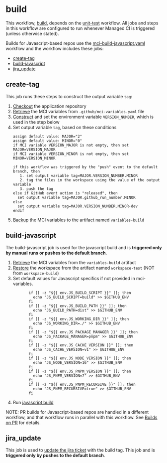 # build
This workflow, [build](https://github.com/glcp/managed-ci-workflow/tree/main/.github/workflows/mci-build.yaml),
depends on the [unit-test](../unit-test/README) workflow.
All jobs and steps in this workflow are configured to run whenever Managed CI is triggered
(unless otherwise stated).

Builds for Javascript-based repos use the [mci-build-javascript.yaml](https://github.com/glcp/managed-ci-workflow/tree/main/.github/workflows/mci-build-javascript.yaml)
workflow and the workflow includes these jobs:

* [create-tag](#create-tag)
* [build-javascript](#build-javascript)
* [jira_update](#jira_update)


## create-tag
This job runs these steps to construct the output variable `tag`:
1. [Checkout](https://github.com/actions/checkout) the application repository
2. [Retrieve](https://github.com/glcp/mci-actions-variables-restore/tree/v2) the MCI variables
   from `.github/mci-variables.yaml` file
3. [Construct](https://github.com/glcp/mci-actions-version-number/tree/v1) and set the
   environment variable `VERSION_NUMBER`, which is used in the step below
4. Set output variable `tag`, based on these conditions
   ```text
   assign default value: MAJOR="2"
   assign default value: MINOR="0"
   if MCI variable VERSION_MAJOR is not empty, then set MAJOR=VERSION_MAJOR
   if MCI variable VERSION_MINOR is not empty, then set MINOR=VERSION_MINOR
   
   if this workflow was triggered by the "push" event to the default branch, then
      1. set output variable tag=MAJOR.VERSION_NUMBER.MINOR
      2. tag the files in the workspace using the value of the output variable
      3. push the tag
   else if GitHub event action is "released", then     
     set output variable tag=MAJOR.github_run_number.MINOR
   else
     set output variable tag=MAJOR.VERSION_NUMBER.MINOR-dev
   endif
   ```
5. [Backup](https://github.com/glcp/mci-actions-variables-backup/tree/v2) the MCI variables
   to the artifact named `variables-build`


## build-javascript
The build-javascript job is used for the javascript build and is **triggered only by manual runs or 
pushes to the default branch**.
1. [Retrieve](https://github.com/glcp/mci-actions-variables-restore/tree/v2) the MCI variables
   from the `variables-build` artifact
2. [Restore](https://github.com/glcp/mci-actions-workspace-restore/tree/v1) the workspace
   from the artifact named `workspace-test` (NOT from `workspace-build`)
3. Set default values for Javascript specifics if not provided in mci-variables.
   ```text
          if [[ -z "${{ env.JS_BUILD_SCRIPT }}" ]]; then 
            echo "JS_BUILD_SCRIPT=build" >> $GITHUB_ENV
          fi
          if [[ -z "${{ env.JS_BUILD_PATH }}" ]]; then 
            echo "JS_BUILD_PATH=dist" >> $GITHUB_ENV
          fi
          if [[ -z "${{ env.JS_WORKING_DIR }}" ]]; then 
            echo "JS_WORKING_DIR=./" >> $GITHUB_ENV
          fi
          if [[ -z "${{ env.JS_PACKAGE_MANAGER }}" ]]; then 
            echo "JS_PACKAGE_MANAGER=pnpm" >> $GITHUB_ENV
          fi
          if [[ -z "${{ env.JS_CACHE_VERSION }}" ]]; then 
            echo "JS_CACHE_VERSION=v1" >> $GITHUB_ENV
          fi
          if [[ -z "${{ env.JS_NODE_VERSION }}" ]]; then 
            echo "JS_NODE_VERSION=16" >> $GITHUB_ENV
          fi
          if [[ -z "${{ env.JS_PNPM_VERSION }}" ]]; then 
            echo "JS_PNPM_VERSION=7" >> $GITHUB_ENV
          fi
          if [[ -z "${{ env.JS_PNPM_RECURSIVE }}" ]]; then 
            echo "JS_PNPM_RECURSIVE=true" >> $GITHUB_ENV
          fi
   ``` 
3. Run [javascript build ](https://github.com/glcp/mfe-workflows/.github/actions/build@v1)

NOTE: PR builds for Javascript-based repos are handled in a different workflow, and that
workflow runs in parallel with this workflow.
See [Builds on PR](../../../managed-ci-workflows/pr-build/index)
for details.

## jira_update
This job is used to [update the jira ticket](https://github.com/glcp/mci-actions-jira-update/tree/v1.0) 
with the build tag. 
This job and is **triggered only by pushes to the default branch**.

